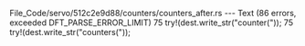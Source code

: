 File_Code/servo/512c2e9d88/counters/counters_after.rs --- Text (86 errors, exceeded DFT_PARSE_ERROR_LIMIT)
75                         try!(dest.write_str("counter("));                                                                                                 75                         try!(dest.write_str("counters("));

